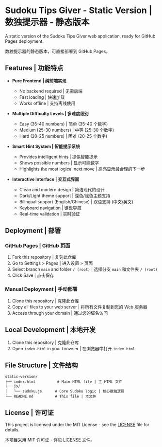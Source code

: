 # Sudoku Tips Giver - Static Version | 数独提示器 - 静态版本

A static version of the Sudoku Tips Giver web application, ready for GitHub Pages deployment.

数独提示器的静态版本，可直接部署到 GitHub Pages。

## Features | 功能特点

- **Pure Frontend | 纯前端实现**
  - No backend required | 无需后端
  - Fast loading | 快速加载
  - Works offline | 支持离线使用

- **Multiple Difficulty Levels | 多难度级别**
  - Easy (35-40 numbers) | 简单 (35-40 个数字)
  - Medium (25-30 numbers) | 中等 (25-30 个数字)
  - Hard (20-25 numbers) | 困难 (20-25 个数字)

- **Smart Hint System | 智能提示系统**
  - Provides intelligent hints | 提供智能提示
  - Shows possible numbers | 显示可能数字
  - Highlights the most logical next move | 高亮显示最合理的下一步

- **Interactive Interface | 交互式界面**
  - Clean and modern design | 简洁现代的设计
  - Dark/Light theme support | 深色/浅色主题支持
  - Bilingual support (English/Chinese) | 双语支持 (中文/英文)
  - Keyboard navigation | 键盘导航
  - Real-time validation | 实时验证

## Deployment | 部署

### GitHub Pages | GitHub 页面

1. Fork this repository | 复刻此仓库
2. Go to Settings > Pages | 进入设置 > 页面
3. Select branch `main` and folder `/ (root)` | 选择分支 `main` 和文件夹 `/ (root)`
4. Click Save | 点击保存

### Manual Deployment | 手动部署

1. Clone this repository | 克隆此仓库
2. Copy all files to your web server | 将所有文件复制到您的 Web 服务器
3. Access through your domain | 通过您的域名访问

## Local Development | 本地开发

1. Clone this repository | 克隆此仓库
2. Open `index.html` in your browser | 在浏览器中打开 `index.html`

## File Structure | 文件结构

```
static-version/
├── index.html          # Main HTML file | 主 HTML 文件
├── js/
│   └── sudoku.js      # Core Sudoku logic | 核心数独逻辑
└── README.md          # This file | 本文件
```

## License | 许可证

This project is licensed under the MIT License - see the [LICENSE](../LICENSE) file for details.

本项目采用 MIT 许可证 - 详见 [LICENSE](../LICENSE) 文件。 